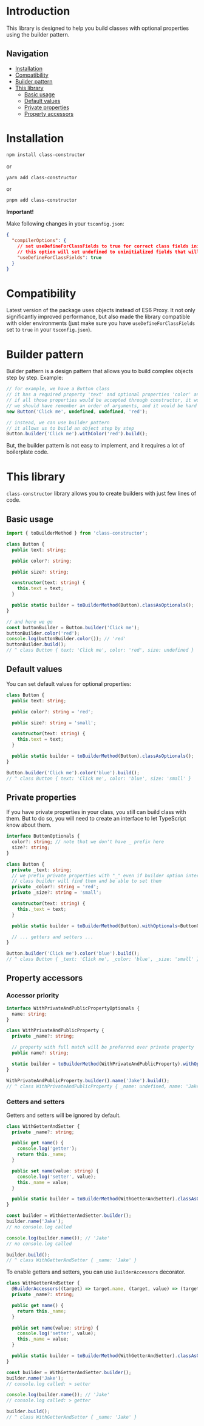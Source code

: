 # Introduction

This library is designed to help you build classes with optional properties using the builder pattern.

## Navigation

- [Installation](#installation)
- [Compatibility](#compatibility)
- [Builder pattern](#builder-pattern)
- [This library](#this-library)
  - [Basic usage](#basic-usage)
  - [Default values](#default-values)
  - [Private properties](#private-properties)
  - [Property accessors](#property-accessors)

# Installation

```bash
npm install class-constructor
```

or

```bash
yarn add class-constructor
```

or

```bash
pnpm add class-constructor
```

**Important!**

Make following changes in your `tsconfig.json`:

```json
{
  "compilerOptions": {
    // set useDefineForClassFields to true for correct class fields initialization
    // this option will set undefined to uninitialized fields that will allow builder to track them
    "useDefineForClassFields": true
  }
}
```

# Compatibility

Latest version of the package uses objects instead of ES6 Proxy.
It not only significantly improved performance, but also made the library compatible with older environments (just make sure you have `useDefineForClassFields` set to `true` in your `tsconfig.json`).

# Builder pattern

Builder pattern is a design pattern that allows you to build complex objects step by step.
Example:

```typescript
// for example, we have a Button class
// it has a required property 'text' and optional properties 'color' and 'size' and 10 more ...
// if all those properties would be accepted through constructor, it would be a mess
// we should have remember an order of arguments, and it would be hard to read and maintain
new Button('Click me', undefined, undefined, 'red');

// instead, we can use builder pattern
// it allows us to build an object step by step
Button.builder('Click me').withColor('red').build();
```

But, the builder pattern is not easy to implement, and it requires a lot of boilerplate code.

# This library

`class-constructor` library allows you to create builders with just few lines of code.

## Basic usage

```typescript
import { toBuilderMethod } from 'class-constructor';

class Button {
  public text: string;

  public color?: string;

  public size?: string;

  constructor(text: string) {
    this.text = text;
  }

  public static builder = toBuilderMethod(Button).classAsOptionals();
}

// and here we go
const buttonBuilder = Button.builder('Click me');
buttonBuilder.color('red');
console.log(buttonBuilder.color()); // 'red'
buttonBuilder.build();
// ^ class Button { text: 'Click me', color: 'red', size: undefined }
```

## Default values

You can set default values for optional properties:

```typescript
class Button {
  public text: string;

  public color?: string = 'red';

  public size?: string = 'small';

  constructor(text: string) {
    this.text = text;
  }

  public static builder = toBuilderMethod(Button).classAsOptionals();
}

Button.builder('Click me').color('blue').build();
// ^ class Button { text: 'Click me', color: 'blue', size: 'small' }
```

## Private properties

If you have private properties in your class, you still can build class with them.
But to do so, you will need to create an interface to let TypeScript know about them.

```typescript
interface ButtonOptionals {
  color?: string; // note that we don't have _ prefix here
  size?: string;
}

class Button {
  private _text: string;
  // we prefix private properties with "_" even if builder option interface doesn't have them
  // class builder will find them and be able to set them
  private _color?: string = 'red';
  private _size?: string = 'small';

  constructor(text: string) {
    this._text = text;
  }

  public static builder = toBuilderMethod(Button).withOptionals<ButtonOptionals>();

  // ... getters and setters ...
}

Button.builder('Click me').color('blue').build();
// ^ class Button { _text: 'Click me', _color: 'blue', _size: 'small' }
```

## Property accessors

### Accessor priority

```typescript
interface WithPrivateAndPublicPropertyOptionals {
  name: string;
}

class WithPrivateAndPublicProperty {
  private _name?: string;

  // property with full match will be preferred over private property
  public name?: string;

  static builder = toBuilderMethod(WithPrivateAndPublicProperty).withOptionals<WithPrivateAndPublicPropertyOptionals>();
}

WithPrivateAndPublicProperty.builder().name('Jake').build();
// ^ class WithPrivateAndPublicProperty { _name: undefined, name: 'Jake' }
```

### Getters and setters

Getters and setters will be ignored by default.

```typescript
class WithGetterAndSetter {
  private _name?: string;

  public get name() {
    console.log('getter');
    return this._name;
  }

  public set name(value: string) {
    console.log('setter', value);
    this._name = value;
  }

  public static builder = toBuilderMethod(WithGetterAndSetter).classAsOptionals();
}

const builder = WithGetterAndSetter.builder();
builder.name('Jake');
// no console.log called

console.log(builder.name()); // 'Jake'
// no console.log called

builder.build();
// ^ class WithGetterAndSetter { _name: 'Jake' }
```

To enable getters and setters, you can use `BuilderAccessors` decorator.

```typescript
class WithGetterAndSetter {
  @BuilderAccessors((target) => target.name, (target, value) => (target._name = value))
  private _name?: string;

  public get name() {
    return this._name;
  }

  public set name(value: string) {
    console.log('setter', value);
    this._name = value;
  }

  public static builder = toBuilderMethod(WithGetterAndSetter).classAsOptionals();
}

const builder = WithGetterAndSetter.builder();
builder.name('Jake');
// console.log called: > setter

console.log(builder.name()); // 'Jake'
// console.log called: > getter

builder.build();
// ^ class WithGetterAndSetter { _name: 'Jake' }
```
